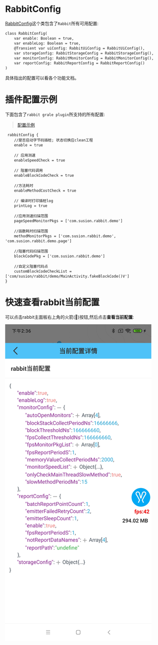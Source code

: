 # RabbitConfig

[RabbitConfig](https://github.com/SusionSuc/rabbit-client/blob/master/rabbit-base/src/main/java/com/susion/rabbit/base/config/RabbitConfig.kt)这个类包含了`Rabbit`所有可用配置:

```
class RabbitConfig(
    var enable: Boolean = true,
    var enableLog: Boolean = true,
    @Transient var uiConfig: RabbitUiConfig = RabbitUiConfig(),
    var storageConfig: RabbitStorageConfig = RabbitStorageConfig(),
    var monitorConfig: RabbitMonitorConfig = RabbitMonitorConfig(),
    var reportConfig: RabbitReportConfig = RabbitReportConfig()
)
```

具体指出的配置可以看各个功能文档。

# 插件配置示例

下面包含了`rabbit grale plugin`所支持的所有配置:

>[配置示例](https://github.com/SusionSuc/rabbit-client/blob/master/buildSystem/rabbit-plugin.gradle)

```
 rabbitConfig {
    //是否启动字节码插桩; 状态切换应clean工程
    enable = true

    // 应用测速
    enableSpeedCheck = true

    // 阻塞代码调用
    enableBlockCodeCheck = true

    //方法耗时
    enableMethodCostCheck = true

    // 编译时打印插桩log
    printLog = true

    //应用测速扫描范围
    pageSpeedMonitorPkgs = ['com.susion.rabbit.demo']

    //函数耗时扫描范围
    methodMonitorPkgs = ['com.susion.rabbit.demo', 'com.susion.rabbit.demo.page']

    //阻塞代码扫描范围
    blockCodePkg = ['com.susion.rabbit.demo']

    //自定义阻塞代码点
    customBlockCodeCheckList = ['com/susion/rabbit/demo/MainActivity.fakeBlockCode()V']
}
```


# 快速查看rabbit当前配置

可以点击rabbit主面板右上角的火箭(🚀)按钮,然后点击**查看当前配置**:

![](./pic/current-config.jpg)
